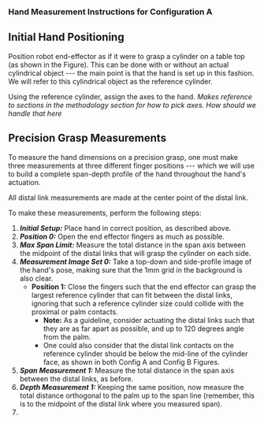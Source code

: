 ### Hand Measurement Instructions for Configuration A

## Initial Hand Positioning

Position robot end-effector as if it were to grasp a cylinder on a table top (as shown in the Figure). This can be done with or without an actual cylindrical object --- the main point is that the hand is set up in this fashion. We will refer to this cylindrical object as the reference cylinder.

Using the reference cylinder, assign the axes to the hand. *Makes reference to sections in the methodology section for how to pick axes. How should we handle that here*

## Precision Grasp Measurements

To measure the hand dimensions on a precision grasp, one must make three measurements at three different finger positions --- which we will use to build a complete span-depth profile of the hand throughout the hand's actuation.

All distal link measurements are made at the center point of the distal link.

To make these measurements, perform the following steps:

1. ***Initial Setup:*** Place hand in correct position, as described above.
2. ***Position 0:*** Open the end effector fingers as much as possible.
3. ***Max Span Limit:*** Measure the total distance in the span axis between the midpoint of the distal links that will grasp the cylinder on each side.
4. ***Measurement Image Set 0:*** Take a top-down and side-profile image of the hand's pose, making sure that the 1mm grid in the background is also clear. 
    - **Position 1:** Close the fingers such that the end effector can grasp the largest reference cylinder that can fit between the distal links, ignoring that such a reference cylinder size could collide with the proximal or palm contacts. 
 		- **Note:** As a guideline, consider actuating the distal links such that they are as far apart as possible, and up to 120 degrees angle from the palm.
        - One could also consider that the distal link contacts on the reference cylinder should be below the mid-line of the cylinder face, as shown in both Config A and Config B Figures. 
5. ***Span Measurement 1:*** Measure the total distance in the span axis between the distal links, as before. 
6. ***Depth Measurement 1:*** Keeping the same position, now measure the total distance orthogonal to the palm up to the span line (remember, this is to the midpoint of the distal link where you measured span). 
7. 
